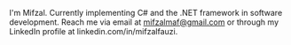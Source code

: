 I'm Mifzal. Currently implementing C# and the .NET framework in software development. Reach me via email at mifzalmaf@gmail.com or through my LinkedIn profile at linkedin.com/in/mifzalfauzi.

